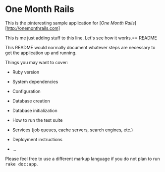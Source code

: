 # One Month Rails

This is the pinteresting sample application for
[*One Month Rails*] [http://onemonthrails.com]

This is me just adding stuff to this line.  Let's see how it works.== README

This README would normally document whatever steps are necessary to get the
application up and running.

Things you may want to cover:

* Ruby version

* System dependencies

* Configuration

* Database creation

* Database initialization

* How to run the test suite

* Services (job queues, cache servers, search engines, etc.)

* Deployment instructions

* ...


Please feel free to use a different markup language if you do not plan to run
<tt>rake doc:app</tt>.

